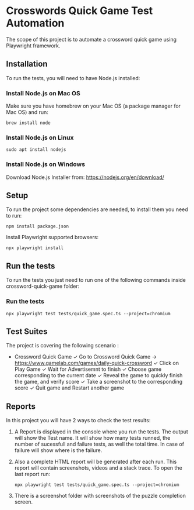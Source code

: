 # Crosswords Quick Game Test Automation

The scope of this project is to automate a crossword quick game using Playwright framework. 

## Installation
To run the tests, you will need to have Node.js installed:

### Install Node.js on Mac OS
Make sure you have homebrew on your Mac OS (a package manager for Mac OS) and run:
```
brew install node
```
### Install Node.js on Linux
```
sudo apt install nodejs
```
### Install Node.js on Windows

Download Node.js Installer from: https://nodejs.org/en/download/

## Setup

To run the project some dependencies are needed, to install them you need to run: 

```
npm install package.json
```

Install Playwright supported browsers: 

```
npx playwright install
```

## Run the tests
To run the tests you just need to run one of the following commands inside crossword-quick-game folder:

### Run the tests 
```
npx playwright test tests/quick_game.spec.ts --project=chromium
```

## Test Suites

The project is covering the following scenario :

- Crossword Quick Game
    ✓ Go to Crossword Quick Game -> https://www.gamelab.com/games/daily-quick-crossword 
    ✓ Click on Play Game
    ✓ Wait for Advertisemnt to finish
    ✓ Choose game corresponding to the current date 
    ✓ Reveal the game to quickly finish the game, and verify score 
    ✓ Take a screenshot to the corresponding score
    ✓ Quit game and Restart another game
   
## Reports
In this project you will have 2 ways to check the test results: 

1. A Report is displayed in the console where you run the tests. 
   The output will show the Test name. It will show how many tests runned, the number of sucessfull and failure tests, as well the total time. In case of failure will show where is the failure.

2. Also a complete HTML report will be generated after each run. This report will contain screenshots, videos and a stack trace. To open the last report run:
    ```
    npx playwright test tests/quick_game.spec.ts --project=chromium
    ```

3. There is a screenshot folder with screenshots of the puzzle completion screen. 
